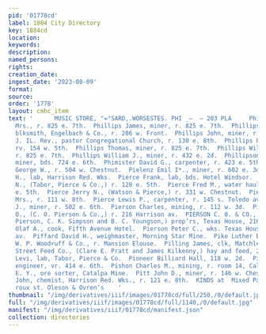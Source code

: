 ```yaml
---
pid: '01778cd'
label: 1884 City Directory
key: 1884cd
location: 
keywords: 
description: 
named_persons: 
rights: 
creation_date: 
ingest_date: '2023-08-09'
format: 
source: 
order: '1778'
layout: cmhc_item
text: '      MUSIC STORE, "=°SARD,.WORSESTES. PHI _—  — 203 PLA     Phillips Hanora
  Mrs., r. 825 e. 7th.  Phillips James, miner, r. 825 e. 7th.  Phillips James If.,
  blksmith, Engelbach & Co., r. 206 w. Front.  Phillips John, miner, r. 825 e. 7th.  Phillips
  J. IL. Rev., pastor Congregational Church, r. 130 e. 8th.  Phillips Pres., miner,
  rv. 154 w. 5th.  Phillips Thomas, miner, r. 825 e. 7th.  Phillips William, miner,
  r. 825 e. 7th.  Phillips William J., miner, r. 432 e. 2d.  Phillipson Thompson,
  miner, bds. 724 e. 6th.  Phimister David G., carpenter, r. 423 e. 5th.  Pickens
  George W., r. 504 w. Chestnut.  Pielenz Emil I*., miner, r. 602 e. 3d.  Pierce C.
  H., lab, Harrison Red. Wks.  Pierce Frank, lab, bds. Hotel Windsor.  Pierce Frank
  N., (Tabor, Pierce & Co.,) r. 128 e. 5th.  Pierce Fred M., water hauler, r. 733
  e. 5th.  Pierce Jerry N., (Watson & Pierce,) r. 331 w. Chestnut.  Pierce Lettie
  Mrs., r. 111 w. 8th.  Pierce Lewis P., carpenter, r. 145 s. Toledo av.  Pierce William
  J., miner, r. 502 e. 6th.  Pierson Charles, mining, r. 112 w. 3d.  Pierson Charles
  O., (C. O. Pierson & Co.,) r. 216 Harrison av.  PIERSON C. 0. & CO., (Charles O.
  Pierson, C. K. Simpson and B. C. Youngson,) prop’rs, Texas House, 216 Harrison av.  Pierson
  Olaf A., cook, Fifth Avenue Hotel.  Pierson Peter C., wks. Texas House, 216 Harrison
  av.  Piffard David H., weighmaster, Morning Star Mine.  Pike Luther E., candymkr,
  W. P. Woodruff & Co., r. Mansion Elouse.  Pilling James, clk, Matchless Mine.  Pine
  Street Feed Co., (Clare E. Pratt and James Kilkenny,) hay and feed, 208 n. Pine.  Pinnard
  Levi, lab, Tabor, Pierce & Co.  Pioneer Billiard Hall, 118 w. 2d.  Piper Johnson,
  engineer, vr. 414 e. 6th.  Pishon Charles M., mining, r. room 14, Callaway blk.  Pitman
  E. Y., ore sorter, Catalpa Mine.  Pitt John D., miner, r. 146 w. Chestnut.  Plate
  John, chemist, Harrison Red. Wks., r. 121 e. 8th.  KINDS at  Mixed Paints ii Zest
  roux st. Oleson & Ovren’s    '
thumbnail: "/img/derivatives/iiif/images/01778cd/full/250,/0/default.jpg"
full: "/img/derivatives/iiif/images/01778cd/full/1140,/0/default.jpg"
manifest: "/img/derivatives/iiif/01778cd/manifest.json"
collection: directories
---
```

